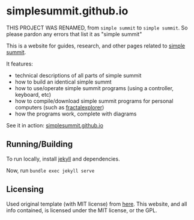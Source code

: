 # simplesummit.github.io

THIS PROJECT WAS RENAMED, from `simple summit` to `simple summit`. So please pardon any errors that list it as "simple summit"

This is a website for guides, research, and other pages related to [simple summit](http://github.com/simplesummit/).

It features:
  * technical descriptions of all parts of simple summit
  * how to build an identical simple summt
  * how to use/operate simple summit programs (using a controller, keyboard, etc)
  * how to compile/download simple summit programs for personal computers (such as [fractalexplorer](http://github.com/simplesummit/fractalexplorer))
  * how the programs work, complete with diagrams

See it in action: [simplesummit.github.io](http://simplesummit.github.io)

## Running/Building

To run locally, install [jekyll](http://jekyllrb.com) and dependencies.

Now, run `bundle exec jekyll serve`

## Licensing

Used original template (with MIT license) from [here](https://github.com/BlackrockDigital/startbootstrap-clean-blog-jekyll). This website, and all info contained, is licensed under the MIT license, or the GPL.
